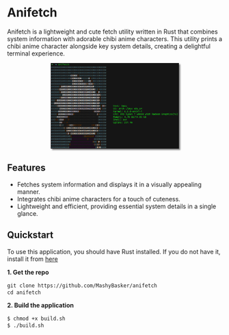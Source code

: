 # Anifetch

Anifetch is a lightweight and cute fetch utility written in Rust that combines system information with adorable chibi anime characters. This utility prints a chibi anime character alongside key system details, creating a delightful terminal experience.


<p align="center"><img src="./screenshot.png" alt="demo" width="300" height="200" style="box-shadow: 3px 3px 3px gray"></p>

## Features

- Fetches system information and displays it in a visually appealing manner.
- Integrates chibi anime characters for a touch of cuteness.
- Lightweight and efficient, providing essential system details in a single glance.

## Quickstart

To use this application, you should have Rust installed. If you do not have it, install it from [here](https://www.rust-lang.org/tools/install)

**1. Get the repo**

```
git clone https://github.com/MashyBasker/anifetch
cd anifetch
```

**2. Build the application**

```bash
$ chmod +x build.sh
$ ./build.sh
```